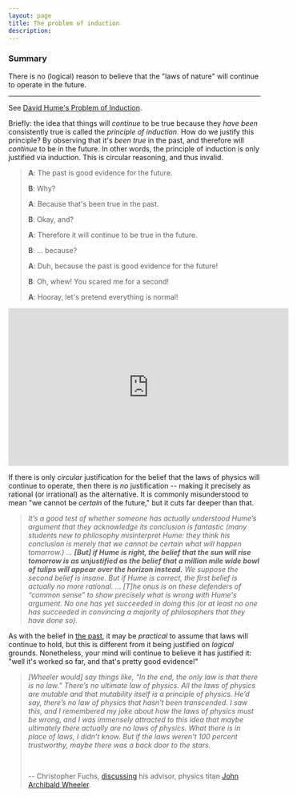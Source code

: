 ```yaml
---
layout: page
title: The problem of induction
description:
---
```


### Summary

There is no (logical) reason to believe that the "laws of nature" will
continue to operate in the future.

---

See [David Hume's Problem of Induction](http://stephenlaw.blogspot.com/2012/10/problem-of-induction-explained-simply.html).

Briefly: the idea that things will *continue* to be true because they *have
been* consistently true is called the *principle of induction*. How do we
justify this principle? By observing that it's *been true* in
the past, and therefore will *continue* to be in the future. In other words,
the principle of induction is only justified via induction. This is circular
reasoning, and thus invalid. 

> **A**: The past is good evidence for the future.
>
> **B**: Why?
>
> **A**: Because that's been true in the past.
>
> **B**: Okay, and?
>
> **A**: Therefore it will continue to be true in the future.
>
> **B**: ... because?
>
> **A**: Duh, because the past is good evidence for the future!
>
> **B**: Oh, whew! You scared me for a second!
>
> **A**: Hooray, let's pretend everything is normal!

<iframe width="560" height="315" align="middle" src="https://www.youtube.com/embed/ivPFlKyeypU" frameborder="0" allow="autoplay; encrypted-media" allowfullscreen style="display: block; margin-left: auto; margin-right: auto;"
></iframe>

If there is only *circular* justification for the belief that the laws of 
physics will continue to operate, then there is *no* justification --
making it precisely as rational (or irrational) as the 
alternative. It is commonly misunderstood to mean "we cannot be *certain* of the 
future," but it cuts far deeper than that.

> *It’s a good test of whether someone has actually understood Hume’s argument that they acknowledge its conclusion is fantastic (many students new to philosophy misinterpret Hume: they think his conclusion is merely that we cannot be certain what will happen tomorrow.) ...
  **[But] if Hume is right, the belief that the sun will rise tomorrow is as unjustified 
   as the belief that a million mile wide bowl of tulips will appear over the horizon 
   instead.** We suppose the second belief is insane. But if Hume is correct, the first belief is actually no more rational.
> ... 
> [T]he onus is on these defenders of “common 
   sense” to show precisely what is wrong with Hume's argument. No one has 
   yet succeeded in doing this (or at least no one has succeeded in 
   convincing a majority of philosophers that they have done so).*

As with the belief in [the past](past.html), it may be *practical* to assume 
that laws will continue to hold, but this is different from it being justified 
on *logical* grounds. Nonetheless, your mind will continue to believe it has
justified it: "well it's worked so far, and that's pretty good evidence!"

> *[Wheeler would] say things like, “In the end, the only law is that
  there is no law.” There’s no ultimate law of physics. All the laws of
  physics are mutable and that mutability itself is a principle of physics. He’d
  say, there’s no law of physics that hasn't been transcended. I saw this, and
  I remembered my joke about how the laws of physics must be wrong, and I was
  immensely attracted to this idea that maybe ultimately there actually are no
  laws of physics. What there is in place of laws, I didn't know. But if the
  laws weren't 100 percent trustworthy, maybe there was a back door to the
  stars.*
>
> &nbsp;
>
> -- Christopher Fuchs, [discussing](https://www.wired.com/2015/06/private-view-quantum-reality/)
 his advisor, physics titan
> [John Archibald Wheeler](https://en.wikipedia.org/wiki/John_Archibald_Wheeler).

